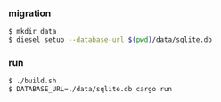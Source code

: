 ### migration

```sh
$ mkdir data
$ diesel setup --database-url $(pwd)/data/sqlite.db
```

### run

```sh
$ ./build.sh
$ DATABASE_URL=./data/sqlite.db cargo run
```
